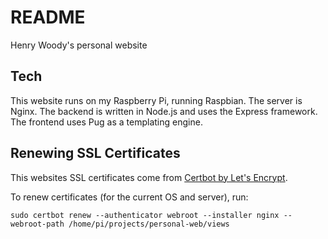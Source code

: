 # README

Henry Woody's personal website

## Tech

This website runs on my Raspberry Pi, running Raspbian. The server is Nginx. The backend is written in Node.js and uses the Express framework. The frontend uses Pug as a templating engine.



## Renewing SSL Certificates

This websites SSL certificates come from [Certbot by Let's Encrypt](https://certbot.eff.org/).

To renew certificates (for the current OS and server), run:

```shell
sudo certbot renew --authenticator webroot --installer nginx --webroot-path /home/pi/projects/personal-web/views
```

